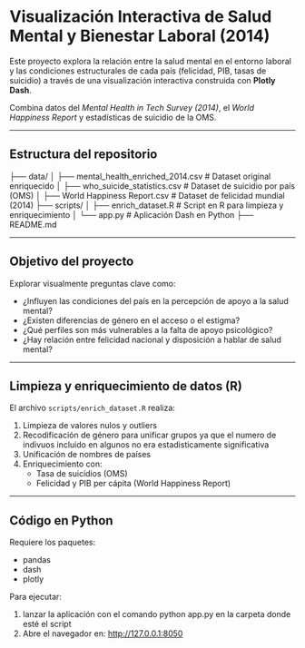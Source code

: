 # Visualización Interactiva de Salud Mental y Bienestar Laboral (2014)

Este proyecto explora la relación entre la salud mental en el entorno laboral y las condiciones estructurales de cada país (felicidad, PIB, tasas de suicidio) a través de una visualización interactiva construida con **Plotly Dash**.

Combina datos del *Mental Health in Tech Survey (2014)*, el *World Happiness Report* y estadísticas de suicidio de la OMS.

---

## Estructura del repositorio

├── data/
│   ├── mental_health_enriched_2014.csv    # Dataset original enriquecido
│   ├── who_suicide_statistics.csv         # Dataset de suicidio por país (OMS)
│   ├── World Happiness Report.csv         # Dataset de felicidad mundial (2014)
├── scripts/
│   ├── enrich_dataset.R                   # Script en R para limpieza y enriquecimiento
│   └── app.py                             # Aplicación Dash en Python
├── README.md

---

## Objetivo del proyecto

Explorar visualmente preguntas clave como:

- ¿Influyen las condiciones del país en la percepción de apoyo a la salud mental?
- ¿Existen diferencias de género en el acceso o el estigma?
- ¿Qué perfiles son más vulnerables a la falta de apoyo psicológico?
- ¿Hay relación entre felicidad nacional y disposición a hablar de salud mental?

---

## Limpieza y enriquecimiento de datos (R)

El archivo `scripts/enrich_dataset.R` realiza:

1. Limpieza de valores nulos y outliers
2. Recodificación de género para unificar grupos ya que el numero de indivuos incluido en algunos no era estadisticamente significativa
3. Unificación de nombres de países
4. Enriquecimiento con:
   - Tasa de suicidios (OMS)
   - Felicidad y PIB per cápita (World Happiness Report)

---
     
## Código en Python

Requiere los paquetes:
- pandas
- dash
- plotly

Para ejecutar:
1. lanzar la aplicación con el comando python app.py en la carpeta donde esté el script
2. Abre el navegador en: http://127.0.0.1:8050

